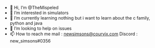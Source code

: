 - 👋 Hi, I’m @TheMispeled
- 👀 I’m interested in simulators
- 🌱 I’m currently learning nothing but i want to learn about the c family, python and java
- 💞️ I’m looking to help on issues
- 📫 How to reach me mail : newsimsons@courvix.com
Discord : new_simsons#0356
<!---
TheMispeled/TheMispeled is a ✨ special ✨ repository because its `README.md` (this file) appears on your GitHub profile.
You can click the Preview link to take a look at your changes.
--->
